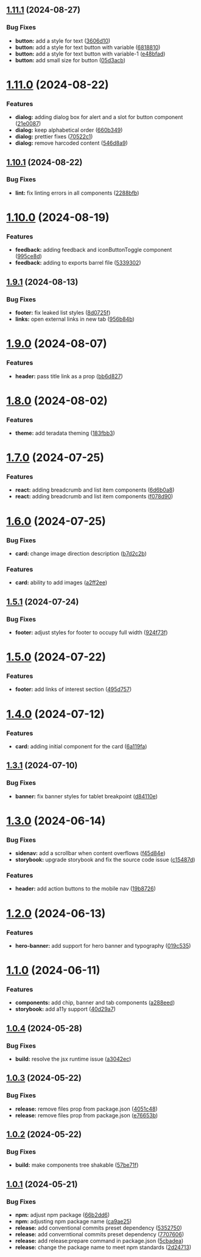## [1.11.1](https://github.com/Teradata/design-system/compare/v1.11.0...v1.11.1) (2024-08-27)


### Bug Fixes

* **button:** add a style for text ([3606d10](https://github.com/Teradata/design-system/commit/3606d1005d35e2716bf35de87b1c780b429555f0))
* **button:** add a style for text button with variable ([6818810](https://github.com/Teradata/design-system/commit/68188102c65347378446bd097cb16510ec89ce9a))
* **button:** add a style for text button with variable-1 ([e48bfad](https://github.com/Teradata/design-system/commit/e48bfad2b39b4fb507cfa9a1e38761134eac21fe))
* **button:** add small size for button ([05d3acb](https://github.com/Teradata/design-system/commit/05d3acb4895ceb492353890f691fe7f49547a268))

# [1.11.0](https://github.com/Teradata/design-system/compare/v1.10.1...v1.11.0) (2024-08-22)


### Features

* **dialog:** adding dialog box for alert and a slot for button component ([21e0087](https://github.com/Teradata/design-system/commit/21e0087843ccd23371542fcad6b5be5d89a9b273))
* **dialog:** keep alphabetical order ([660b349](https://github.com/Teradata/design-system/commit/660b349b338029cf6ad6c2eba8cd682f4d2ea42d))
* **dialog:** prettier fixes ([70522c1](https://github.com/Teradata/design-system/commit/70522c10e5b07fb4c0803f036fc37550d5acc346))
* **dialog:** remove harcoded content ([546d8a9](https://github.com/Teradata/design-system/commit/546d8a9ecfd546bf26363262824419f17dc15080))

## [1.10.1](https://github.com/Teradata/design-system/compare/v1.10.0...v1.10.1) (2024-08-22)


### Bug Fixes

* **lint:** fix linting errors in all components ([2288bfb](https://github.com/Teradata/design-system/commit/2288bfb01fb11a73f290f41ee5deeb9644870286))

# [1.10.0](https://github.com/Teradata/design-system/compare/v1.9.1...v1.10.0) (2024-08-19)


### Features

* **feedback:** adding feedback and iconButtonToggle component ([995ce8d](https://github.com/Teradata/design-system/commit/995ce8df67791bbd26a3dbd08e8b49b4a2251071))
* **feedback:** adding to exports barrel file ([5339302](https://github.com/Teradata/design-system/commit/5339302d4c1e5d8de2f4cf0f1594bc1d90512000))

## [1.9.1](https://github.com/Teradata/design-system/compare/v1.9.0...v1.9.1) (2024-08-13)


### Bug Fixes

* **footer:** fix leaked list styles ([8d0725f](https://github.com/Teradata/design-system/commit/8d0725f749b1a1fb1a3a569ac558cc13f5944f7b))
* **links:** open external links in new tab ([956b84b](https://github.com/Teradata/design-system/commit/956b84bde9731c37af0ce37f11600524a9cb3aca))

# [1.9.0](https://github.com/Teradata/design-system/compare/v1.8.0...v1.9.0) (2024-08-07)


### Features

* **header:** pass title link as a prop ([bb6d827](https://github.com/Teradata/design-system/commit/bb6d827c59c68b8f3e7b85893e9a9cbbff77ae16))

# [1.8.0](https://github.com/Teradata/design-system/compare/v1.7.0...v1.8.0) (2024-08-02)


### Features

* **theme:** add teradata theming ([183fbb3](https://github.com/Teradata/design-system/commit/183fbb31a5968987ddc30a9a1bb67e56ab266a68))

# [1.7.0](https://github.com/Teradata/design-system/compare/v1.6.0...v1.7.0) (2024-07-25)


### Features

* **react:** adding breadcrumb and list item components ([6d6b0a8](https://github.com/Teradata/design-system/commit/6d6b0a87286b9961509a18765093083d1ade4657))
* **react:** adding breadcrumb and list item components ([f078d90](https://github.com/Teradata/design-system/commit/f078d903c2637197151db033c5d6f91656f40119))

# [1.6.0](https://github.com/Teradata/design-system/compare/v1.5.1...v1.6.0) (2024-07-25)


### Bug Fixes

* **card:** change image direction description ([b7d2c2b](https://github.com/Teradata/design-system/commit/b7d2c2ba3afda7edfce4d683e37c8850e08ecfb4))


### Features

* **card:** ability to add images ([a2ff2ee](https://github.com/Teradata/design-system/commit/a2ff2ee6b1f647b7b9b07d4b6c1d35f8601dea89))

## [1.5.1](https://github.com/Teradata/design-system/compare/v1.5.0...v1.5.1) (2024-07-24)


### Bug Fixes

* **footer:** adjust styles for footer to occupy full width ([924f73f](https://github.com/Teradata/design-system/commit/924f73fcf1a8ffbe23e9c64b6852b5d02f890d66))

# [1.5.0](https://github.com/Teradata/design-system/compare/v1.4.0...v1.5.0) (2024-07-22)


### Features

* **footer:** add links of interest section ([495d757](https://github.com/Teradata/design-system/commit/495d7576e3cd4168a1f01ea04c3e705f0781830f))

# [1.4.0](https://github.com/Teradata/design-system/compare/v1.3.1...v1.4.0) (2024-07-12)


### Features

* **card:** adding initial component for the card ([6a119fa](https://github.com/Teradata/design-system/commit/6a119fa9dd7087e404c25c2e45d540fd7b928aeb))

## [1.3.1](https://github.com/Teradata/design-system/compare/v1.3.0...v1.3.1) (2024-07-10)


### Bug Fixes

* **banner:** fix banner styles for tablet breakpoint ([d84110e](https://github.com/Teradata/design-system/commit/d84110e4d89fa33242c3ac56a70e34a64b711c39))

# [1.3.0](https://github.com/Teradata/design-system/compare/v1.2.0...v1.3.0) (2024-06-14)


### Bug Fixes

* **sidenav:** add a scrollbar when content overflows ([f45d84e](https://github.com/Teradata/design-system/commit/f45d84e75ccac8597300e0f471b1e58475ec03ce))
* **storybook:** upgrade storybook and fix the source code issue ([c15487d](https://github.com/Teradata/design-system/commit/c15487ded78b20dd8c2f1b0762054fb8af997506))


### Features

* **header:** add action buttons to the mobile nav ([19b8726](https://github.com/Teradata/design-system/commit/19b872619f144a3e85c895230485bfdda95f5ea4))

# [1.2.0](https://github.com/Teradata/design-system/compare/v1.1.0...v1.2.0) (2024-06-13)


### Features

* **hero-banner:** add support for hero banner and typography ([019c535](https://github.com/Teradata/design-system/commit/019c5353ca0adc56f2002c032155947a62d6dbbb))

# [1.1.0](https://github.com/Teradata/design-system/compare/v1.0.4...v1.1.0) (2024-06-11)


### Features

* **components:** add chip, banner and tab components ([a288eed](https://github.com/Teradata/design-system/commit/a288eedb9e70679b20e807dccc07810fca5b2f26))
* **storybook:** add a11y support ([40d29a7](https://github.com/Teradata/design-system/commit/40d29a7791393e8f44bceb32e6c25c3f3efd3a46))

## [1.0.4](https://github.com/Teradata/design-system/compare/v1.0.3...v1.0.4) (2024-05-28)


### Bug Fixes

* **build:** resolve the jsx runtime issue ([a3042ec](https://github.com/Teradata/design-system/commit/a3042ecb6e097fd83593d0ea69385a14bb2ef7bb))

## [1.0.3](https://github.com/Teradata/design-system/compare/v1.0.2...v1.0.3) (2024-05-22)


### Bug Fixes

* **release:** remove files prop from package.json ([4051c48](https://github.com/Teradata/design-system/commit/4051c48e2ebc56db395da7bdf51f3dd8d0a0a291))
* **release:** remove files prop from package.json ([e76653b](https://github.com/Teradata/design-system/commit/e76653b6c78723f5360af4b0716cf34d169f3f37))

## [1.0.2](https://github.com/Teradata/design-system/compare/v1.0.1...v1.0.2) (2024-05-22)


### Bug Fixes

* **build:** make components tree shakable ([57be71f](https://github.com/Teradata/design-system/commit/57be71fbcd6880f87c74fbbfc763eac9a351b85d))

## [1.0.1](https://github.com/Teradata/design-system/compare/v1.0.0...v1.0.1) (2024-05-21)


### Bug Fixes

* **npm:** adjust npm package ([66b2dd6](https://github.com/Teradata/design-system/commit/66b2dd65134a39d11bd447d4367eb5fb08edf8e6))
* **npm:** adjusting npm package name ([ca9ae25](https://github.com/Teradata/design-system/commit/ca9ae25e73b073f6aee486c8f54a66a9c069e2ed))
* **release:** add conventional commits preset dependency ([5352750](https://github.com/Teradata/design-system/commit/53527508307a0529149ad317d624788b115d1be6))
* **release:** add converntional commits preset dependency ([7707606](https://github.com/Teradata/design-system/commit/77076066686adb7eeaa713fee3b03c3d1f94d040))
* **release:** add release:prepare command in package.json ([5cbadea](https://github.com/Teradata/design-system/commit/5cbadeae9c747877fe2fd1f48b2128a6f28be302))
* **release:** change the package name to meet npm standards ([2d24713](https://github.com/Teradata/design-system/commit/2d2471338e5dacbd4e7d2494ad6b8de35ff081c8))
